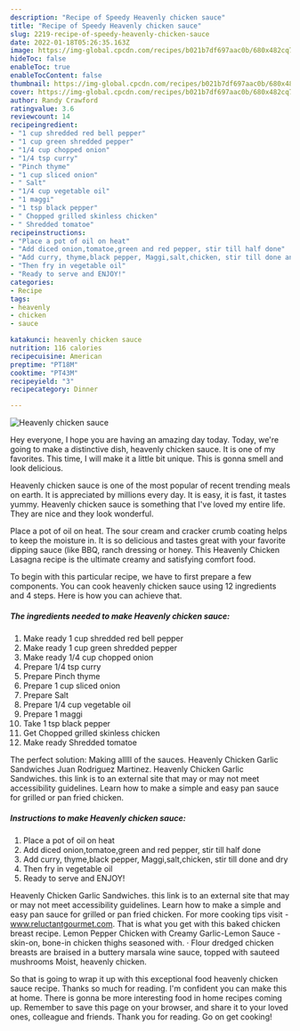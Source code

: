 ```yaml
---
description: "Recipe of Speedy Heavenly chicken sauce"
title: "Recipe of Speedy Heavenly chicken sauce"
slug: 2219-recipe-of-speedy-heavenly-chicken-sauce
date: 2022-01-18T05:26:35.163Z
image: https://img-global.cpcdn.com/recipes/b021b7df697aac0b/680x482cq70/heavenly-chicken-sauce-recipe-main-photo.jpg
hideToc: false
enableToc: true
enableTocContent: false
thumbnail: https://img-global.cpcdn.com/recipes/b021b7df697aac0b/680x482cq70/heavenly-chicken-sauce-recipe-main-photo.jpg
cover: https://img-global.cpcdn.com/recipes/b021b7df697aac0b/680x482cq70/heavenly-chicken-sauce-recipe-main-photo.jpg
author: Randy Crawford
ratingvalue: 3.6
reviewcount: 14
recipeingredient:
- "1 cup shredded red bell pepper"
- "1 cup green shredded pepper"
- "1/4 cup chopped onion"
- "1/4 tsp curry"
- "Pinch thyme"
- "1 cup sliced onion"
- " Salt"
- "1/4 cup vegetable oil"
- "1 maggi"
- "1 tsp black pepper"
- " Chopped grilled skinless chicken"
- " Shredded tomatoe"
recipeinstructions:
- "Place a pot of oil on heat"
- "Add diced onion,tomatoe,green and red pepper, stir till half done"
- "Add curry, thyme,black pepper, Maggi,salt,chicken, stir till done and dry"
- "Then fry in vegetable oil"
- "Ready to serve and ENJOY!"
categories:
- Recipe
tags:
- heavenly
- chicken
- sauce

katakunci: heavenly chicken sauce 
nutrition: 116 calories
recipecuisine: American
preptime: "PT18M"
cooktime: "PT43M"
recipeyield: "3"
recipecategory: Dinner

---
```



![Heavenly chicken sauce](https://img-global.cpcdn.com/recipes/b021b7df697aac0b/680x482cq70/heavenly-chicken-sauce-recipe-main-photo.jpg)

Hey everyone, I hope you are having an amazing day today. Today, we're going to make a distinctive dish, heavenly chicken sauce. It is one of my favorites. This time, I will make it a little bit unique. This is gonna smell and look delicious.

Heavenly chicken sauce is one of the most popular of recent trending meals on earth. It is appreciated by millions every day. It is easy, it is fast, it tastes yummy. Heavenly chicken sauce is something that I've loved my entire life. They are nice and they look wonderful.

Place a pot of oil on heat. The sour cream and cracker crumb coating helps to keep the moisture in. It is so delicious and tastes great with your favorite dipping sauce (like BBQ, ranch dressing or honey. This Heavenly Chicken Lasagna recipe is the ultimate creamy and satisfying comfort food.


To begin with this particular recipe, we have to first prepare a few components. You can cook heavenly chicken sauce using 12 ingredients and 4 steps. Here is how you can achieve that.

<!--inarticleads1-->

##### The ingredients needed to make Heavenly chicken sauce:

1. Make ready 1 cup shredded red bell pepper
1. Make ready 1 cup green shredded pepper
1. Make ready 1/4 cup chopped onion
1. Prepare 1/4 tsp curry
1. Prepare Pinch thyme
1. Prepare 1 cup sliced onion
1. Prepare  Salt
1. Prepare 1/4 cup vegetable oil
1. Prepare 1 maggi
1. Take 1 tsp black pepper
1. Get  Chopped grilled skinless chicken
1. Make ready  Shredded tomatoe


The perfect solution: ﻿Making alllll of the sauces. Heavenly Chicken Garlic Sandwiches Juan Rodriguez Martinez. Heavenly Chicken Garlic Sandwiches. this link is to an external site that may or may not meet accessibility guidelines. Learn how to make a simple and easy pan sauce for grilled or pan fried chicken. 

<!--inarticleads2-->

##### Instructions to make Heavenly chicken sauce:

1. Place a pot of oil on heat
1. Add diced onion,tomatoe,green and red pepper, stir till half done
1. Add curry, thyme,black pepper, Maggi,salt,chicken, stir till done and dry
1. Then fry in vegetable oil
1. Ready to serve and ENJOY!

Heavenly Chicken Garlic Sandwiches. this link is to an external site that may or may not meet accessibility guidelines. Learn how to make a simple and easy pan sauce for grilled or pan fried chicken. For more cooking tips visit - www.reluctantgourmet.com. That is what you get with this baked chicken breast recipe. Lemon Pepper Chicken with Creamy Garlic-Lemon Sauce - skin-on, bone-in chicken thighs seasoned with. · Flour dredged chicken breasts are braised in a buttery marsala wine sauce, topped with sauteed mushrooms Moist, heavenly chicken. 

So that is going to wrap it up with this exceptional food heavenly chicken sauce recipe. Thanks so much for reading. I'm confident you can make this at home. There is gonna be more interesting food in home recipes coming up. Remember to save this page on your browser, and share it to your loved ones, colleague and friends. Thank you for reading. Go on get cooking!
